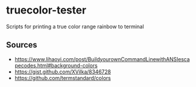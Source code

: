 # truecolor-tester
Scripts for printing a true color range rainbow to terminal

## Sources
* https://www.lihaoyi.com/post/BuildyourownCommandLinewithANSIescapecodes.html#background-colors
* https://gist.github.com/XVilka/8346728
* https://github.com/termstandard/colors

